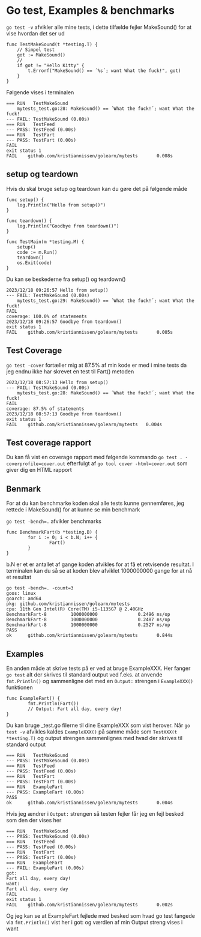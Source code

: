# Go test, Examples & benchmarks

```go test -v``` afvikler alle mine tests, i dette tilfælde fejler MakeSound() for at vise hvordan det ser ud

```golang
func TestMakeSound(t *testing.T) {
	// Simpel test
	got := MakeSound()
	//
	if got != "Hello Kitty" {
		t.Errorf("MakeSound() == ´%s´; want What the fuck!", got)
	}
}
```

Følgende vises i terminalen

```
=== RUN   TestMakeSound
    mytests_test.go:28: MakeSound() == ´What the fuck!´; want What the fuck!
--- FAIL: TestMakeSound (0.00s)
=== RUN   TestFeed
--- PASS: TestFeed (0.00s)
=== RUN   TestFart
--- PASS: TestFart (0.00s)
FAIL
exit status 1
FAIL    github.com/kristiannissen/golearn/mytests       0.008s
```

## setup og teardown

Hvis du skal bruge setup og teardown kan du gøre det på følgende måde

```golang
func setup() {
	log.Println("Hello from setup()")
}

func teardown() {
	log.Println("Goodbye from teardown()")
}

func TestMain(m *testing.M) {
	setup()
	code := m.Run()
	teardown()
	os.Exit(code)
}
```

Du kan se beskederne fra setup() og teardown()

```
2023/12/18 09:26:57 Hello from setup()
--- FAIL: TestMakeSound (0.00s)
    mytests_test.go:29: MakeSound() == ´What the fuck!´; want What the fuck!
FAIL
coverage: 100.0% of statements
2023/12/18 09:26:57 Goodbye from teardown()
exit status 1
FAIL    github.com/kristiannissen/golearn/mytests       0.005s
```

## Test Coverage

```go test -cover``` fortæller mig at 87.5% af min kode er med i mine tests da jeg endnu ikke har skrevet en test til Fart() metoden

```
2023/12/18 08:57:13 Hello from setup()
--- FAIL: TestMakeSound (0.00s)
    mytests_test.go:28: MakeSound() == ´What the fuck!´; want What the fuck!
FAIL
coverage: 87.5% of statements
2023/12/18 08:57:13 Goodbye from teardown()
exit status 1
FAIL	github.com/kristiannissen/golearn/mytests	0.004s
```

## Test coverage rapport

Du kan få vist en coverage rapport med følgende kommando ```go test . -coverprofile=cover.out``` efterfulgt af ```go tool cover -html=cover.out``` som giver dig en HTML rapport

## Benmark

For at du kan benchmarke koden skal alle tests kunne gennemføres, jeg rettede i MakeSound() for at kunne se min benchmark

```go test -bench=.``` afvikler benchmarks

```golang
func BenchmarkFart(b *testing.B) {
        for i := 0; i < b.N; i++ {
                Fart()
        }
}
```

b.N er et er antallet af gange koden afvikles for at få et retvisende resultat. I terminalen kan du så se at koden blev afviklet 1000000000 gange for at nå et resultat

```
go test -bench=. -count=3
goos: linux
goarch: amd64
pkg: github.com/kristiannissen/golearn/mytests
cpu: 11th Gen Intel(R) Core(TM) i5-1135G7 @ 2.40GHz
BenchmarkFart-8         1000000000               0.2496 ns/op
BenchmarkFart-8         1000000000               0.2487 ns/op
BenchmarkFart-8         1000000000               0.2527 ns/op
PASS
ok      github.com/kristiannissen/golearn/mytests       0.844s
```

## Examples

En anden måde at skrive tests på er ved at bruge ExampleXXX. Her fanger ```go test``` alt der skrives til standard output ved f.eks. at anvende ```fmt.Println()``` og sammenligne det med en ```Output:``` strengen i ```ExampleXXX()``` funktionen

```golang
func ExampleFart() {
        fmt.Println(Fart())
        // Output: Fart all day, every day!
}
```

Du kan bruge _test.go filerne til dine ExampleXXX som vist herover. Når ```go test -v``` afvikles kaldes ```ExampleXXX()``` på samme måde som ```TestXXX(t *testing.T)``` og output strengen sammenlignes med hvad der skrives til standard output

```
=== RUN   TestMakeSound
--- PASS: TestMakeSound (0.00s)
=== RUN   TestFeed
--- PASS: TestFeed (0.00s)
=== RUN   TestFart
--- PASS: TestFart (0.00s)
=== RUN   ExampleFart
--- PASS: ExampleFart (0.00s)
PASS
ok      github.com/kristiannissen/golearn/mytests       0.004s
```

Hvis jeg ændrer i ```Output:``` strengen så testen fejler får jeg en fejl besked som den der vises her

```
=== RUN   TestMakeSound
--- PASS: TestMakeSound (0.00s)
=== RUN   TestFeed
--- PASS: TestFeed (0.00s)
=== RUN   TestFart
--- PASS: TestFart (0.00s)
=== RUN   ExampleFart
--- FAIL: ExampleFart (0.00s)
got:
Fart all day, every day!
want:
Fart all day, every day
FAIL
exit status 1
FAIL    github.com/kristiannissen/golearn/mytests       0.002s
```

Og jeg kan se at ExampleFart fejlede med besked som hvad go test fangede via ```fmt.Println()``` vist her i got: og værdien af min Output streng vises i want
